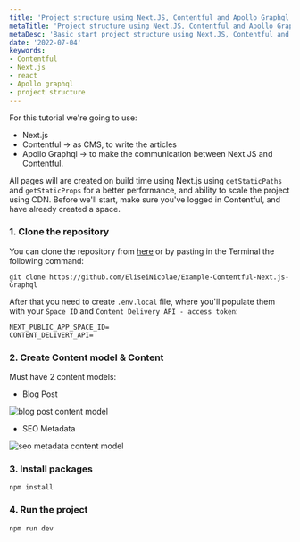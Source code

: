 ```yaml
---
title: 'Project structure using Next.JS, Contentful and Apollo Graphql'
metaTitle: 'Project structure using Next.JS, Contentful and Apollo Graphql'
metaDesc: 'Basic start project structure using Next.JS, Contentful and Apollo Graphql. '
date: '2022-07-04'
keywords:
- Contentful
- Next.js
- react
- Apollo graphql
- project structure
---
```


For this tutorial we're going to use:
 - Next.js
 - Contentful -> as CMS, to write the articles
 - Apollo Graphql -> to make the communication between Next.JS and Contentful.

All pages will are created on build time using Next.js using `getStaticPaths` and `getStaticProps` for a better performance,
and ability to scale the project using CDN.
    Before we'll start, make sure you've logged in Contentful, and have already created a space.

### 1. Clone the repository
You can clone the repository from [here](https://github.com/EliseiNicolae/Example-Contentful-Next.js-Graphql) or by
pasting in the Terminal the following command:
```
git clone https://github.com/EliseiNicolae/Example-Contentful-Next.js-Graphql
```

After that you need to create `.env.local` file, where you'll populate them with your `Space ID` and 
`Content Delivery API - access token`:

```
NEXT_PUBLIC_APP_SPACE_ID=
CONTENT_DELIVERY_API=
```

### 2. Create Content model & Content
Must have 2 content models:
 - Blog Post

![blog post content model](/images/blog-post-content-model.png)


 - SEO Metadata  

![seo metadata content model](/images/seo-metadata-content-model.png)

### 3. Install packages
```
npm install
```


### 4. Run the project
```
npm run dev
```
